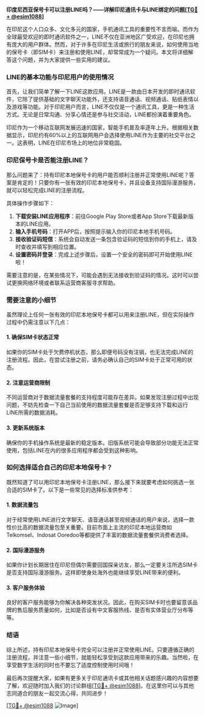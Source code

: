 **印度尼西亚保号卡可以注册LINE吗？——详解印尼通讯卡与LINE绑定的问题[[TG💪+ @esim1088](https://t.me/s/esim1088)]**

在印尼这个人口众多、文化多元的国家，手机通讯工具的重要性不言而喻。而作为全球最受欢迎的即时通讯软件之一，LINE不仅在亚洲地区广受欢迎，在印尼也拥有庞大的用户群体。然而，对于许多在印尼生活或旅行的朋友来说，如何使用当地的保号卡（即SIM卡）来注册和使用LINE，却常常成为一个疑问。本文将详细解答这个问题，并为大家提供一些实用的建议。

### LINE的基本功能与印尼用户的使用情况

首先，让我们简单了解一下LINE这款应用。LINE是一款由日本开发的即时通讯软件，它除了提供基础的文字聊天功能外，还支持语音通话、视频通话、贴纸表情以及游戏等功能。对于印尼用户而言，LINE不仅仅是一个通讯工具，更是一种生活方式。无论是日常沟通、分享心情还是参与社交活动，LINE都扮演着重要角色。

印尼作为一个移动互联网发展迅速的国家，智能手机普及率逐年上升。根据相关数据显示，印尼约有60%以上的互联网用户会选择使用LINE作为主要的社交平台之一。这表明，LINE在印尼市场上的地位非常稳固。

### 印尼保号卡是否能注册LINE？

那么问题来了：持有印尼本地保号卡的用户能否顺利注册并正常使用LINE呢？答案是肯定的！只要你有一张有效的印尼本地保号卡，并且设备支持国际漫游服务，就可以轻松完成LINE的注册流程。

具体操作步骤如下：
1. **下载安装LINE应用程序**：前往Google Play Store或者App Store下载最新版本的LINE应用。
2. **输入手机号码**：打开APP后，按照提示输入你的印尼本地手机号码。
3. **接收验证码短信**：系统会自动发送一条包含验证码的短信到你的手机上，请及时查收并填写到相应位置。
4. **设置密码并登录**：完成上述步骤后，设置一个安全的密码即可开始使用LINE啦！

需要注意的是，在某些情况下，可能会遇到无法接收到验证码的情况。这时可以尝试更换网络环境或者联系运营商客服寻求帮助。

### 需要注意的小细节

虽然理论上任何一张有效的印尼本地保号卡都可以用来注册LINE，但在实际操作过程中仍需注意以下几点：

#### 1. 确保SIM卡状态正常
如果你的SIM卡处于欠费停机状态，那么即便号码没有注销，也无法完成LINE的注册流程。因此，在尝试注册之前，请务必确认自己的SIM卡处于正常可用的状态。

#### 2. 注意运营商限制
不同运营商对于数据流量套餐的支持程度可能存在差异。如果发现注册过程中出现问题，不妨先检查一下自己当前使用的数据流量套餐是否足够支持下载和运行LINE所需的数据消耗。

#### 3. 更新系统版本
确保你的手机操作系统是最新的稳定版本。旧版系统可能会导致部分功能无法正常使用，包括LINE在内的很多应用程序都会受到这种影响。

### 如何选择适合自己的印尼本地保号卡？

既然知道了可以用印尼本地保号卡注册LINE，那么接下来就要考虑如何挑选一张合适的SIM卡了。以下是一些常见的选择标准供参考：

#### 1. 数据流量包
对于经常使用LINE进行文字聊天、语音通话甚至视频通话的用户来说，选择一款性价比高的数据流量包至关重要。目前市面上主流的印尼本地运营商如Telkomsel、Indosat Ooredoo等都提供了丰富的数据流量套餐供消费者选择。

#### 2. 国际漫游服务
如果你计划长期居住在印尼但偶尔需要回国探亲访友，那么一定要关注所选SIM卡是否支持国际漫游服务。这样即使身处海外也能继续享受LINE带来的便利。

#### 3. 客户服务体验
良好的客户服务能够为你解决各种突发状况。因此，在购买SIM卡时也要留意该品牌的售后服务质量如何，比如是否设有中文客服热线、是否有实体营业厅分布等等。

### 结语

综上所述，持有印尼本地保号卡完全可以注册并正常使用LINE。只要遵循正确的注册流程，并注意一些小细节，就能轻松享受到这款应用带来的乐趣。当然啦，在享受数字生活的同时也不要忘了适度控制使用时间哦！

最后再次提醒大家，如果有更多关于印尼通讯卡或其他相关话题感兴趣的内容想要了解，欢迎随时加入我们的讨论群组[[TG💪+ @esim1088](https://t.me/s/esim1088)]。在这里你可以与其他志同道合的朋友一起交流心得，共同进步！

[[TG💪+ @esim1088](https://t.me/s/esim1088) ![Image](https://i.postimg.cc/4NQfJmqS/Snipaste-2025-05-13-00-14-12.png)]